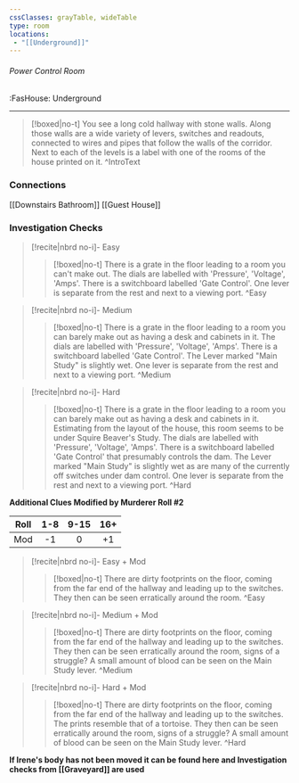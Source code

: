 ```yaml
---
cssClasses: grayTable, wideTable
type: room
locations:
 - "[[Underground]]"
---
```

###### Power Control Room
<span class="sub2">:FasHouse: Underground</span>

---

> [!boxed|no-t]
> You see a long cold hallway with stone walls. Along those walls are a wide variety of levers, switches and readouts, connected to wires and pipes that follow the walls of the corridor. Next to each of the levels is a label with one of the rooms of the house printed on it.
>^IntroText
	
### Connections
[[Downstairs Bathroom]]
[[Guest House]]

### Investigation Checks

> [!recite|nbrd no-i]- Easy
> <br>
> 
>> [!boxed|no-t]
>> There is a grate in the floor leading to a room you can't make out. The dials are labelled with 'Pressure', 'Voltage', 'Amps'. There is a switchboard labelled 'Gate Control'. One lever is separate from the rest and next to a viewing port.
>^Easy

> [!recite|nbrd no-i]- Medium
> <br>
> 
>> [!boxed|no-t]
>> There is a grate in the floor leading to a room you can barely make out as having a desk and cabinets in it. The dials are labelled with 'Pressure', 'Voltage', 'Amps'. There is a switchboard labelled 'Gate Control'. The Lever marked "Main Study" is slightly wet. One lever is separate from the rest and next to a viewing port.
>^Medium

> [!recite|nbrd no-i]- Hard
> <br>
> 
>> [!boxed|no-t]
>> There is a grate in the floor leading to a room you can barely make out as having a desk and cabinets in it. Estimating from the layout of the house, this room seems to be under Squire Beaver's Study. The dials are labelled with 'Pressure', 'Voltage', 'Amps'. There is a switchboard labelled 'Gate Control' that presumably controls the dam. The Lever marked "Main Study" is slightly wet as are many of the currently off switches under dam control. One lever is separate from the rest and next to a viewing port.
>^Hard

**Additional Clues Modified by Murderer Roll #2**

|Roll|1-8|9-15|16+|
| :---: | :---: | :---: | :---: |
|Mod|-1|0|+1|

> [!recite|nbrd no-i]- Easy + Mod
> <br>
> 
>> [!boxed|no-t]
>> There are dirty footprints on the floor, coming from the far end of the hallway and leading up to the switches. They then can be seen erratically around the room.
>^Easy

> [!recite|nbrd no-i]- Medium + Mod
> <br>
> 
>> [!boxed|no-t]
>> There are dirty footprints on the floor, coming from the far end of the hallway and leading up to the switches. They then can be seen erratically around the room, signs of a struggle? A small amount of blood can be seen on the Main Study lever.
>^Medium

> [!recite|nbrd no-i]- Hard + Mod
> <br>
> 
>> [!boxed|no-t]
>> There are dirty footprints on the floor, coming from the far end of the hallway and leading up to the switches. The prints resemble that of a tortoise. They then can be seen erratically around the room, signs of a struggle? A small amount of blood can be seen on the Main Study lever.
>^Hard

**If Irene's body has not been moved it can be found here and Investigation checks from [[Graveyard]] are used**


